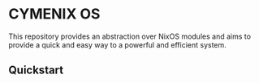 # CYMENIX OS

This repository provides an abstraction over NixOS modules and aims to provide 
a quick and easy way to a powerful and efficient system.

## Quickstart


